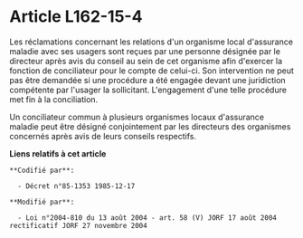 # Article L162-15-4

Les réclamations concernant les relations d'un organisme local d'assurance maladie avec ses usagers sont reçues par une
personne désignée par le directeur après avis du conseil au sein de cet organisme afin d'exercer la fonction de conciliateur
pour le compte de celui-ci. Son intervention ne peut pas être demandée si une procédure a été engagée devant une juridiction
compétente par l'usager la sollicitant. L'engagement d'une telle procédure met fin à la conciliation.

Un conciliateur commun à plusieurs organismes locaux d'assurance maladie peut être désigné conjointement par les directeurs
des organismes concernés après avis de leurs conseils respectifs.

**Liens relatifs à cet article**

	**Codifié par**:

	  - Décret n°85-1353 1985-12-17

	**Modifié par**:

	  - Loi n°2004-810 du 13 août 2004 - art. 58 (V) JORF 17 août 2004 rectificatif JORF 27 novembre 2004
